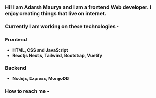 <!-- ![](https://avatars.githubusercontent.com/u/71115138?v=4) -->
<!-- <img src="https://avatars.githubusercontent.com/u/71115138?v=4" height=200 width = 200></img> -->


### Hi! I am **Adarsh Maurya** and I am a **frontend Web developer**. I enjoy creating things that live on internet.
<!-- ![GitHub Stats](https://github-readme-stats.vercel.app/api?username=deepak04122000&theme=radical) -->

### Currently I am working on these technologies -
### Frontend
- **HTML, CSS and JavaScript**
- **Reactjs Nextjs, Tailwind,  Bootstrap, Vuetify**

### Backend
- **Nodejs, Express, MongoDB**

  
### How to reach me -

<!-- - e-mail: deepak04122000maurya@gmail.com 
- website: https://dlearner.in -->
  <!-- git config --global user.email "you@example.com"
  git config --global user.name "Your Name" -->
